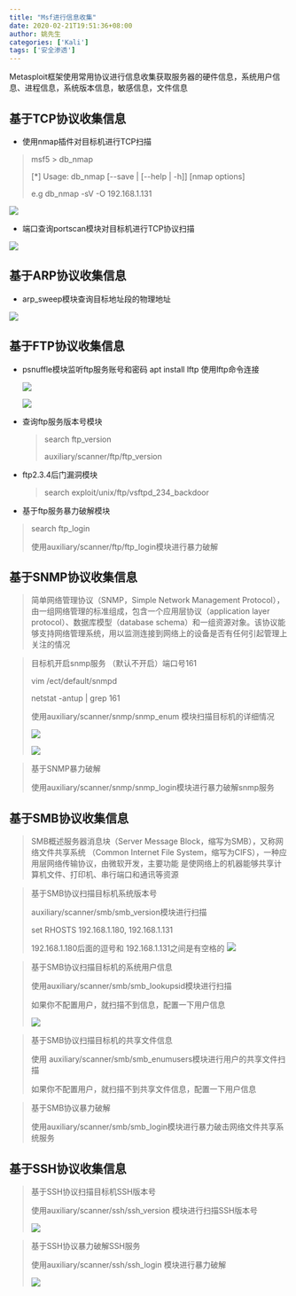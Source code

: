 ```yaml
---
title: "Msf进行信息收集"
date: 2020-02-21T19:51:36+08:00
author: 姚先生
categories: ['Kali']
tags: ['安全渗透']
---
```


Metasploit框架使用常用协议进行信息收集获取服务器的硬件信息，系统用户信息、进程信息，系统版本信息，敏感信息，文件信息

<!--more-->



## 基于TCP协议收集信息

* 使用nmap插件对目标机进行TCP扫描

>msf5 > db_nmap 
>
>[*] Usage: db_nmap [--save | [--help | -h]] [nmap options]
>
>e.g  db_nmap  -sV  -O 192.168.1.131

![](http://junmoxiao.org.cn/20200221200345.png)

* 端口查询portscan模块对目标机进行TCP协议扫描

![](http://junmoxiao.org.cn/20200221200724.png)

## 基于ARP协议收集信息

* arp_sweep模块查询目标地址段的物理地址

![](http://junmoxiao.org.cn/20200221200923.png)

## 基于FTP协议收集信息

* psnuffle模块监听ftp服务账号和密码  apt install lftp      使用lftp命令连接

  ![](http://junmoxiao.org.cn/20200222164522.png)

  ![](http://junmoxiao.org.cn/20200221201205.png)

* 查询ftp服务版本号模块

  >search ftp_version
  >
  >auxiliary/scanner/ftp/ftp_version

* ftp2.3.4后门漏洞模块

  > search exploit/unix/ftp/vsftpd_234_backdoor 

*  基于ftp服务暴力破解模块

  >search ftp_login
  >
  >使用auxiliary/scanner/ftp/ftp_login模块进行暴力破解

##  基于SNMP协议收集信息

>简单网络管理协议（SNMP，Simple Network Management Protocol），由一组网络管理的标准组成，包含一个应用层协议（application layer protocol）、数据库模型（database schema）和一组资源对象。该协议能够支持网络管理系统，用以监测连接到网络上的设备是否有任何引起管理上关注的情况

>目标机开启snmp服务 （默认不开启）端口号161
>
>vim /ect/default/snmpd
>
>netstat -antup | grep 161
>
>使用auxiliary/scanner/snmp/snmp_enum 模块扫描目标机的详细情况
>
>![](http://junmoxiao.org.cn/20200222164158.png)
>
>![](http://junmoxiao.org.cn/20200222164232.png)

>基于SNMP暴力破解
>
>使用auxiliary/scanner/snmp/snmp_login模块进行暴力破解snmp服务

## 基于SMB协议收集信息

>SMB概述服务器消息块（Server Message Block，缩写为SMB），又称网络文件共享系统 （Common Internet File System，缩写为CIFS），一种应用层网络传输协议，由微软开发，主要功能 是使网络上的机器能够共享计算机文件、打印机、串行端口和通讯等资源

> 基于SMB协议扫描目标机系统版本号 
>
> auxiliary/scanner/smb/smb_version模块进行扫描
>
> set RHOSTS 192.168.1.180, 192.168.1.131
>
>  192.168.1.180后面的逗号和 192.168.1.131之间是有空格的 ![](http://junmoxiao.org.cn/20200222165248.png)

>基于SMB协议扫描目标机的系统用户信息 
>
>使用auxiliary/scanner/smb/smb_lookupsid模块进行扫描
>
>如果你不配置用户，就扫描不到信息，配置一下用户信息
>
>![](http://junmoxiao.org.cn/20200222170114.png)

>基于SMB协议扫描目标机的共享文件信息
>
>使用 auxiliary/scanner/smb/smb_enumusers模块进行用户的共享文件扫描
>
>如果你不配置用户，就扫描不到共享文件信息，配置一下用户信息

>基于SMB协议暴力破解
>
>使用auxiliary/scanner/smb/smb_login模块进行暴力破击网络文件共享系统服务

## 基于SSH协议收集信息

>基于SSH协议扫描目标机SSH版本号
>
>使用auxiliary/scanner/ssh/ssh_version 模块进行扫描SSH版本号
>
>![](http://junmoxiao.org.cn/20200222171730.png)

>基于SSH协议暴力破解SSH服务
>
>使用auxiliary/scanner/ssh/ssh_login 模块进行暴力破解
>
>![](http://junmoxiao.org.cn/20200222171956.png)